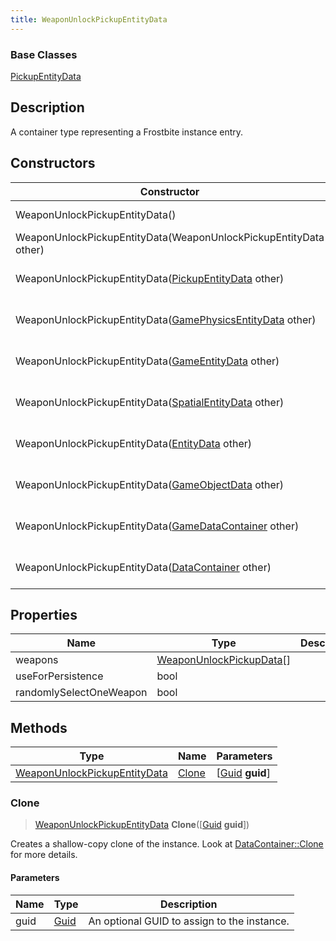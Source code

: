 ```yaml
---
title: WeaponUnlockPickupEntityData
---
```

### Base Classes

[PickupEntityData](PickupEntityData)

## Description

A container type representing a Frostbite instance entry.

## Constructors

| Constructor                                                                             | Description                                                                                                                                     |
| --------------------------------------------------------------------------------------- | ----------------------------------------------------------------------------------------------------------------------------------------------- |
| WeaponUnlockPickupEntityData()                                                          | Create a new instance of this container type.                                                                                                   |
| WeaponUnlockPickupEntityData(WeaponUnlockPickupEntityData other)                        | Create a reference copy of an instance of the same type.                                                                                        |
| WeaponUnlockPickupEntityData([PickupEntityData](PickupEntityData) other)                | Upcast an instance of type [PickupEntityData](PickupEntityData) to [WeaponUnlockPickupEntityData](WeaponUnlockPickupEntityData).                |
| WeaponUnlockPickupEntityData([GamePhysicsEntityData](GamePhysicsEntityData) other)      | Upcast an instance of type [GamePhysicsEntityData](GamePhysicsEntityData) to [WeaponUnlockPickupEntityData](WeaponUnlockPickupEntityData).      |
| WeaponUnlockPickupEntityData([GameEntityData](GameEntityData) other)                    | Upcast an instance of type [GameEntityData](GameEntityData) to [WeaponUnlockPickupEntityData](WeaponUnlockPickupEntityData).                    |
| WeaponUnlockPickupEntityData([SpatialEntityData](SpatialEntityData) other)              | Upcast an instance of type [SpatialEntityData](SpatialEntityData) to [WeaponUnlockPickupEntityData](WeaponUnlockPickupEntityData).              |
| WeaponUnlockPickupEntityData([EntityData](EntityData) other)                            | Upcast an instance of type [EntityData](EntityData) to [WeaponUnlockPickupEntityData](WeaponUnlockPickupEntityData).                            |
| WeaponUnlockPickupEntityData([GameObjectData](GameObjectData) other)                    | Upcast an instance of type [GameObjectData](GameObjectData) to [WeaponUnlockPickupEntityData](WeaponUnlockPickupEntityData).                    |
| WeaponUnlockPickupEntityData([GameDataContainer](GameDataContainer) other)              | Upcast an instance of type [GameDataContainer](GameDataContainer) to [WeaponUnlockPickupEntityData](WeaponUnlockPickupEntityData).              |
| WeaponUnlockPickupEntityData([DataContainer](/vext/ref/shared/class/datacontainer) other) | Upcast an instance of type [DataContainer](/vext/ref/shared/class/datacontainer) to [WeaponUnlockPickupEntityData](WeaponUnlockPickupEntityData). |

## Properties

| Name                    | Type                                                 | Description |
| ----------------------- | ---------------------------------------------------- | ----------- |
| weapons                 | [WeaponUnlockPickupData](WeaponUnlockPickupData)\[\] |             |
| useForPersistence       | bool                                                 |             |
| randomlySelectOneWeapon | bool                                                 |             |

## Methods

| Type                                                         | Name            | Parameters                                     |
| ------------------------------------------------------------ | --------------- | ---------------------------------------------- |
| [WeaponUnlockPickupEntityData](WeaponUnlockPickupEntityData) | [Clone](#clone) | \[[Guid](/vext/ref/shared/class/guid) **guid**\] |

### Clone

> [WeaponUnlockPickupEntityData](WeaponUnlockPickupEntityData) **Clone**(\[[Guid](/vext/ref/shared/class/guid) **guid**\])

Creates a shallow-copy clone of the instance. Look at [DataContainer::Clone](/vext/ref/shared/class/datacontainer#clone) for more details.

#### Parameters

| Name | Type         | Description                                 |
| ---- | ------------ | ------------------------------------------- |
| guid | [Guid](Guid) | An optional GUID to assign to the instance. |
